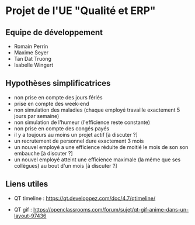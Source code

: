 # Projet de l'UE "Qualité et ERP"

## Equipe de développement

- Romain Perrin
- Maxime Seyer
- Tan Dat Truong
- Isabelle Wingert

## Hypothèses simplificatrices

- non prise en compte des jours fériés
- prise en compte des week-end
- non simulation des maladies (chaque employé travaille exactement 5 jours par semaine)
- non simulation de l'humeur (l'efficience reste constante)
- non prise en compte des congés payés
- il y a toujours au moins un projet actif [à discuter ?]
- un recrutement de personnel dure exactement 3 mois
- un nouvel employé a une efficience réduite de moitié le mois de son son embauche [à discuter ?]
- un nouvel employé atteint une efficience maximale (la même que ses collègues) au bout d'un mois [à discuter ?]

## Liens utiles

- QT timeline : https://qt.developpez.com/doc/4.7/qtimeline/

- QT gif : https://openclassrooms.com/forum/sujet/qt-gif-anime-dans-un-layout-97436

